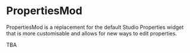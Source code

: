 # PropertiesMod

PropertiesMod is a replacement for the default Studio Properties widget that is more customisable and allows for new ways to edit properties.

TBA
